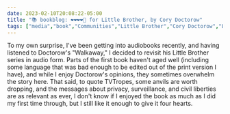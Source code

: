 ---date: 2023-02-10T20:08:22-05:00title: "📚 bookblog: ❤️❤️❤️❤️🖤 for Little Brother, by Cory Doctorow"tags: ["media","book","Communities","Little Brother","Cory Doctorow","Little Brother series","privacy","surveillance","civil liberties"]---To my own surprise, I've been getting into audiobooks recently, and having listened to Doctorow's "Walkaway," I decided to revisit his Little Brother series in audio form. Parts of the first book haven't aged well (including some language that was bad enough to be edited out of the print version I have), and while I enjoy Doctorow's opinions, they sometimes overwhelm the story here. That said, to quote TVTropes, some anvils are worth dropping, and the messages about privacy, surveillance, and civil liberties are as relevant as ever, I don't know if I enjoyed the book as much as I did my first time through, but I still like it enough to give it four hearts.